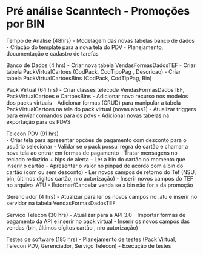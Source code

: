 # Pré análise Scanntech - Promoções por BIN

Tempo de Análise (48hrs)
    - Modelagem das novas tabelas banco de dados
    - Criação do template para a nova tela do PDV 
    - Planejamento, documentação e cadastro de tarefas 

Banco de Dados (4 hrs)
    - Criar nova tabela VendasFormasDadosTEF
    - Criar tabela PackVirtualCartoes (CodPack, CodTipoPag , Descricao)
    - Criar tabela PackVirtualCartoesBins (CodPack, CodTipPag, Bin)

Pack Virtual (64 hrs)
    - Criar classes telecode VendasFormasDadosTEF, PackVirtualCartoes e CartoesBins
    - Adicionar novo recurso nos modelos dos packs virtuais 
    - Adicionar formas (CRUD) para manipular a tabela PackVirtualCartoes na tela do pack virtual (novas abas?)
    - Atualizar triggers para enviar comandos para os pdvs
    - Adicionar novas tabelas na exportação para os PDVS

Telecon PDV (91 hrs)    
    - Criar tela para apresentar opções de pagamento com desconto para o usuário selecionar
    - Validar se o pack possui regra de cartão e chamar a nova tela ao entrar em formas de pagamento
    - Tratar mensagens no teclado reduzido + bips de alerta
    - Ler a bin do cartão no momento que inserir o cartão
    - Apresentar o valor no pinpad de acordo com a bin do cartão (com ou sem desconto)
    - Ler novos campos de retorno do Tef (NSU, bin, últimos dígitos cartão, nro autorização)
    - Inserir novos campos do TEF no arquivo .ATU 
    - Estornar/Cancelar venda se a bin não for a da promoção

Gerenciador (4 hrs)
    - Atualizar para ler os novos campos no .atu e inserir no servidor na tabela VendasFormasDadosTEF    

Serviço Telecon (30 hrs)
    - Atualizar para a API 3.0 
    - Importar formas de pagamento da API e inserir no pack virtual
    - Inserir os novos campos das vendas (bin, últimos dígitos cartão , nro autorização)

Testes de software (185 hrs)
    - Planejamento de testes (Pack Virtual, Telecon PDV, Gerenciador, Serviço Telecon)
    - Execução de testes

